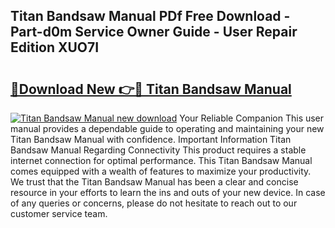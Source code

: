 ## Titan Bandsaw Manual PDf Free Download - Part-d0m Service Owner Guide - User Repair Edition XUO7I

# <h2><a href="http://bc80583.oget.top/?id=Titan+Bandsaw+Manual">🔗Download New 👉🔴 Titan Bandsaw Manual</a></h2>

[![Titan Bandsaw Manual new download](https://i.imgur.com/5g1atiW.png)](http://bc80583.oget.top/?id=Titan+Bandsaw+Manual)
Your Reliable Companion This user manual provides a dependable guide to operating and maintaining your new Titan Bandsaw Manual with confidence. Important Information Titan Bandsaw Manual Regarding Connectivity This product requires a stable internet connection for optimal performance. This Titan Bandsaw Manual comes equipped with a wealth of features to maximize your productivity. We trust that the Titan Bandsaw Manual has been a clear and concise resource in your efforts to learn the ins and outs of your new device. In case of any queries or concerns, please do not hesitate to reach out to our customer service team.
